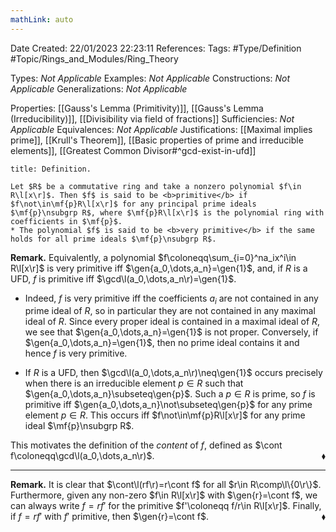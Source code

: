 ```yaml
---
mathLink: auto
---
```


<div class="topSpace"></div>

Date Created: 22/01/2023 22:23:11
References:
Tags: #Type/Definition #Topic/Rings_and_Modules/Ring_Theory

Types: <i>Not Applicable</i>
Examples: <i>Not Applicable</i>
Constructions: <i>Not Applicable</i>
Generalizations: <i>Not Applicable</i>

Properties: [[Gauss's Lemma (Primitivity)]], [[Gauss's Lemma (Irreducibility)]], [[Divisibility via field of fractions]]
Sufficiencies: <i>Not Applicable</i>
Equivalences: <i>Not Applicable</i>
Justifications: [[Maximal implies prime]], [[Krull's Theorem]], [[Basic properties of prime and irreducible elements]], [[Greatest Common Divisor#^gcd-exist-in-ufd]]

``` ad-Definition
title: Definition.

Let $R$ be a commutative ring and take a nonzero polynomial $f\in R\l[x\r]$. Then $f$ is said to be <b>primitive</b> if $f\not\in\mf{p}R\l[x\r]$ for any principal prime ideals $\mf{p}\nsubgrp R$, where $\mf{p}R\l[x\r]$ is the polynomial ring with coefficients in $\mf{p}$.
* The polynomial $f$ is said to be <b>very primitive</b> if the same holds for all prime ideals $\mf{p}\nsubgrp R$.

```

<b>Remark.</b> Equivalently, a polynomial $f\coloneqq\sum_{i=0}^na_ix^i\in R\l[x\r]$ is very primitive iff $\gen{a_0,\dots,a_n}=\gen{1}$, and, if $R$ is a UFD, $f$ is primitive iff $\gcd\l(a_0,\dots,a_n\r)=\gen{1}$.
* Indeed, $f$ is very primitive iff the coefficients $a_i$ are not contained in any prime ideal of $R$, so in particular they are not contained in any maximal ideal of $R$. Since every proper ideal is contained in a maximal ideal of $R$, we see that $\gen{a_0,\dots,a_n}=\gen{1}$ is not proper. Conversely, if $\gen{a_0,\dots,a_n}=\gen{1}$, then no prime ideal contains it and hence $f$ is very primitive.

* If $R$ is a UFD, then $\gcd\l(a_0,\dots,a_n\r)\neq\gen{1}$ occurs precisely when there is an irreducible element $p\in R$ such that $\gen{a_0,\dots,a_n}\subseteq\gen{p}$. Such a $p\in R$ is prime, so $f$ is primitive iff $\gen{a_0,\dots,a_n}\not\subseteq\gen{p}$ for any prime element $p\in R$. This occurs iff $f\not\in\mf{p}R\l[x\r]$ for any prime ideal $\mf{p}\nsubgrp R$.

This motivates the definition of the <i>content</i> of $f$, defined as $\cont f\coloneqq\gcd\l(a_0,\dots,a_n\r)$.<span style="float:right;">$\blacklozenge$</span>

---

<b>Remark.</b> It is clear that $\cont\l(rf\r)=r\cont f$ for all $r\in R\comp\l\{0\r\}$. Furthermore, given any non-zero $f\in R\l[x\r]$ with $\gen{r}=\cont f$, we can always write $f=rf'$ for the primitive $f'\coloneqq f/r\in R\l[x\r]$. Finally, if $f=rf'$ with $f'$ primitive, then $\gen{r}=\cont f$.<span style="float:right;">$\blacklozenge$</span>
